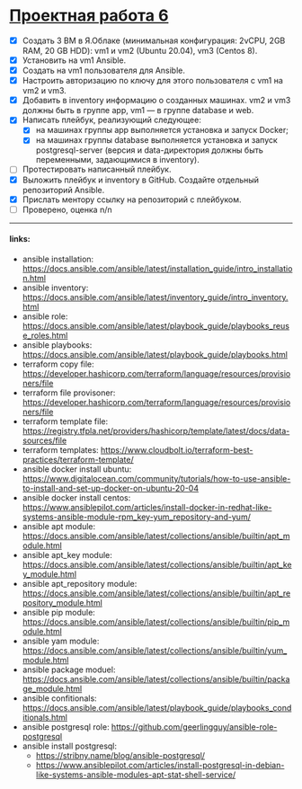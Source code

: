 # [Проектная работа 6](https://lms.skillfactory.ru/courses/course-v1:SkillFactory+DEVOPS-3.0+2021/courseware/1818f1e4a2fa4e2aace76827bb5ed460/16464aa2386641fb9f326ae307b580c4/1?activate_block_id=block-v1%3ASkillFactory%2BDEVOPS-3.0%2B2021%2Btype%40vertical%2Bblock%40c9071b004cc3489482c5f5a1eaac931b)

- [x] Создать 3 ВМ в Я.Облаке (минимальная конфигурация: 2vCPU, 2GB RAM, 20 GB HDD): vm1 и vm2 (Ubuntu 20.04), vm3 (Centos 8).
- [x] Установить на vm1 Ansible.
- [x] Создать на vm1 пользователя для Ansible.
- [x] Настроить авторизацию по ключу для этого пользователя с vm1 на vm2 и vm3.
- [x] Добавить в inventory информацию о созданных машинах. vm2 и vm3 должны быть в группе app, vm1 — в группе database и web.
- [x] Написать плейбук, реализующий следующее:
    - [x] на машинах группы app выполняется установка и запуск Docker;
    - [x] на машинах группы database выполняется установка и запуск postgresql-server (версия и data-директория должны быть переменными, задающимися в inventory).
- [ ] Протестировать написанный плейбук.
- [x] Выложить плейбук и inventory в GitHub. Создайте отдельный репозиторий Ansible.
- [x] Прислать ментору ссылку на репозиторий с плейбуком.
- [ ] Проверено, оценка n/n

___

#### links:
* ansible installation: <https://docs.ansible.com/ansible/latest/installation_guide/intro_installation.html>
* ansible inventory: <https://docs.ansible.com/ansible/latest/inventory_guide/intro_inventory.html>
* ansible role: <https://docs.ansible.com/ansible/latest/playbook_guide/playbooks_reuse_roles.html>
* ansible playbooks: <https://docs.ansible.com/ansible/latest/playbook_guide/playbooks.html>
* terraform copy file: <https://developer.hashicorp.com/terraform/language/resources/provisioners/file>
* terraform file provisoner: <https://developer.hashicorp.com/terraform/language/resources/provisioners/file>
* terraform template file: <https://registry.tfpla.net/providers/hashicorp/template/latest/docs/data-sources/file>
* terraform templates: <https://www.cloudbolt.io/terraform-best-practices/terraform-template/>
* ansible docker install ubuntu: <https://www.digitalocean.com/community/tutorials/how-to-use-ansible-to-install-and-set-up-docker-on-ubuntu-20-04>
* ansible docker install centos: <https://www.ansiblepilot.com/articles/install-docker-in-redhat-like-systems-ansible-module-rpm_key-yum_repository-and-yum/>
* ansible apt module: <https://docs.ansible.com/ansible/latest/collections/ansible/builtin/apt_module.html>
* ansible apt_key module: <https://docs.ansible.com/ansible/latest/collections/ansible/builtin/apt_key_module.html>
* ansible apt_repository module: <https://docs.ansible.com/ansible/latest/collections/ansible/builtin/apt_repository_module.html>
* ansible pip module: <https://docs.ansible.com/ansible/latest/collections/ansible/builtin/pip_module.html>
* ansible yam module: <https://docs.ansible.com/ansible/latest/collections/ansible/builtin/yum_module.html>
* ansible package moduel: <https://docs.ansible.com/ansible/latest/collections/ansible/builtin/package_module.html>
* ansible confitionals: <https://docs.ansible.com/ansible/latest/playbook_guide/playbooks_conditionals.html>
* ansible postgresql role: <https://github.com/geerlingguy/ansible-role-postgresql>
* ansible install  postgresql:
    * <https://stribny.name/blog/ansible-postgresql/>
    * <https://www.ansiblepilot.com/articles/install-postgresql-in-debian-like-systems-ansible-modules-apt-stat-shell-service/>
